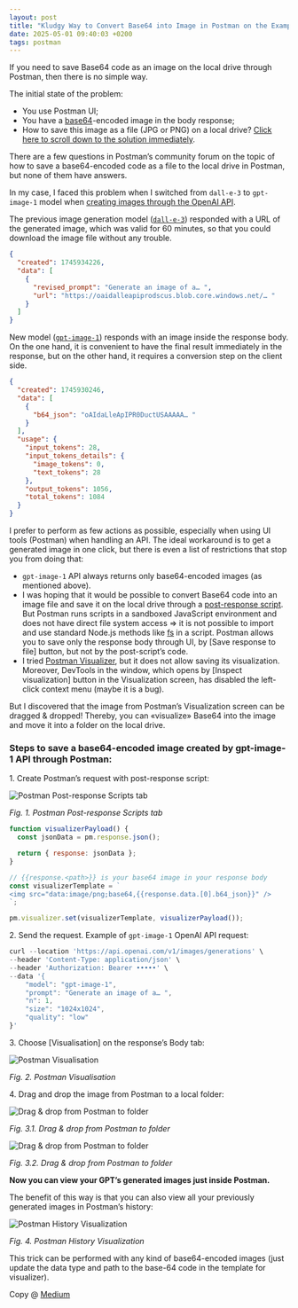 ```yaml
---
layout: post
title: "Kludgy Way to Convert Base64 into Image in Postman on the Example of gpt-image-1 OpenAI API"
date: 2025-05-01 09:40:03 +0200
tags: postman
---
```


If you need to save Base64 code as an image on the local drive through Postman, then there is no simple way.

The initial state of the problem:

- You use Postman UI;
- You have a [base64](https://en.wikipedia.org/wiki/Base64)-encoded image in the body response;
- How to save this image as a file (JPG or PNG) on a local drive? [Click here to scroll down to the solution immediately](https://adequatica.github.io/2025/05/01/kludgy-way-to-convert-base64-into-image-in-postman-on-the-example-of-gpt-image-1-openai-api.html#steps-to-save-a-base64-encoded-image-created-by-gpt-image-1-api-through-postman).

There are a few questions in Postman’s community forum on the topic of how to save a base64-encoded code as a file to the local drive in Postman, but none of them have answers.

In my case, I faced this problem when I switched from `dall-e-3` to `gpt-image-1` model when [creating images through the OpenAI API](https://platform.openai.com/docs/api-reference/images/create).

The previous image generation model ([`dall-e-3`](https://platform.openai.com/docs/models/dall-e-3)) responded with a URL of the generated image, which was valid for 60 minutes, so that you could download the image file without any trouble.

```json
{
  "created": 1745934226,
  "data": [
    {
      "revised_prompt": "Generate an image of a… ",
      "url": "https://oaidalleapiprodscus.blob.core.windows.net/… "
    }
  ]
}
```

New model ([`gpt-image-1`](https://platform.openai.com/docs/models/gpt-image-1)) responds with an image inside the response body. On the one hand, it is convenient to have the final result immediately in the response, but on the other hand, it requires a conversion step on the client side.

```json
{
  "created": 1745930246,
  "data": [
    {
      "b64_json": "oAIdaLleApIPR0DuctUSAAAAA… "
    }
  ],
  "usage": {
    "input_tokens": 28,
    "input_tokens_details": {
      "image_tokens": 0,
      "text_tokens": 28
    },
    "output_tokens": 1056,
    "total_tokens": 1084
  }
}
```

I prefer to perform as few actions as possible, especially when using UI tools (Postman) when handling an API. The ideal workaround is to get a generated image in one click, but there is even a list of restrictions that stop you from doing that:

- `gpt-image-1` API always returns only base64-encoded images (as mentioned above).
- I was hoping that it would be possible to convert Base64 code into an image file and save it on the local drive through a [post-response script](https://learning.postman.com/docs/tests-and-scripts/write-scripts/intro-to-scripts/). But Postman runs scripts in a sandboxed JavaScript environment and does not have direct file system access ⇒ it is not possible to import and use standard Node.js methods like [fs](https://nodejs.org/api/fs.html) in a script. Postman allows you to save only the response body through UI, by [Save response to file] button, but not by the post-script’s code.
- I tried [Postman Visualizer](https://learning.postman.com/docs/sending-requests/response-data/visualizer/), but it does not allow saving its visualization. Moreover, DevTools in the window, which opens by [Inspect visualization] button in the Visualization screen, has disabled the left-click context menu (maybe it is a bug).

But I discovered that the image from Postman’s Visualization screen can be dragged & dropped! Thereby, you can «visualize» Base64 into the image and move it into a folder on the local drive.

### Steps to save a base64-encoded image created by gpt-image-1 API through Postman:

1. Create Postman’s request with post-response script:

![Postman Post-response Scripts tab](/assets/2025-05-01/01-post-response-script.png)

_Fig. 1. Postman Post-response Scripts tab_

```javascript
function visualizerPayload() {
  const jsonData = pm.response.json();

  return { response: jsonData };
}

// {{response.<path>}} is your base64 image in your response body
const visualizerTemplate = `
<img src="data:image/png;base64,{{response.data.[0].b64_json}}" />
`;

pm.visualizer.set(visualizerTemplate, visualizerPayload());
```

2. Send the request. Example of `gpt-image-1` OpenAI API request:

```javascript
curl --location 'https://api.openai.com/v1/images/generations' \
--header 'Content-Type: application/json' \
--header 'Authorization: Bearer •••••' \
--data '{
    "model": "gpt-image-1",
    "prompt": "Generate an image of a… ",
    "n": 1,
    "size": "1024x1024",
    "quality": "low"
}'
```

3. Choose [Visualisation] on the response’s Body tab:

![Postman Visualisation](/assets/2025-05-01/02-visualization.png)

_Fig. 2. Postman Visualisation_

4. Drag and drop the image from Postman to a local folder:

![Drag & drop from Postman to folder](/assets/2025-05-01/03-drag-and-drop.png)

_Fig. 3.1. Drag & drop from Postman to folder_

![Drag & drop from Postman to folder](/assets/2025-05-01/03-drag-and-drop.gif)

_Fig. 3.2. Drag & drop from Postman to folder_

**Now you can view your GPT’s generated images just inside Postman.**

The benefit of this way is that you can also view all your previously generated images in Postman’s history:

![Postman History Visualization](/assets/2025-05-01/02-history.png)

_Fig. 4. Postman History Visualization_

This trick can be performed with any kind of base64-encoded images (just update the data type and path to the base-64 code in the template for visualizer).

Copy @ [Medium](https://adequatica.medium.com/kludgy-way-to-convert-base64-into-image-in-postman-on-the-example-of-gpt-image-1-openai-api-1b291eb40325)
